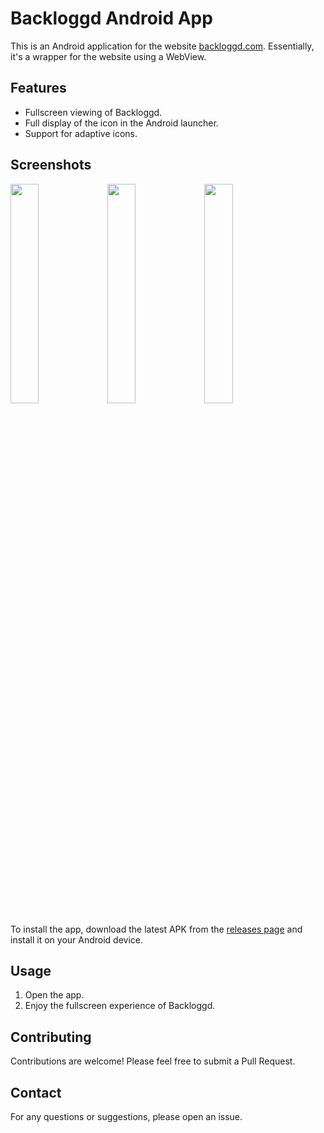 # Backloggd Android App

This is an Android application for the website [backloggd.com](https://backloggd.com). Essentially, it's a wrapper for the website using a WebView. 

## Features

- Fullscreen viewing of Backloggd.
- Full display of the icon in the Android launcher.
- Support for adaptive icons.

## Screenshots

<img src="https://github.com/wagenknecht/Backloggd/assets/70338036/b6a4b0fe-ee67-4c52-9a88-994fc451de05"  width="30%" >
<img src="https://github.com/wagenknecht/Backloggd/assets/70338036/a456bfb1-565c-4ef2-bbf8-43ee8ba52ed6"  width="30%" >
<img src="https://github.com/wagenknecht/Backloggd/assets/70338036/1295cc34-9b96-41b2-94a0-5362e56db6d7"  width="30%" >

To install the app, download the latest APK from the [releases page](https://github.com/wagenknecht/backloggd/releases) and install it on your Android device.

## Usage

1. Open the app.
2. Enjoy the fullscreen experience of Backloggd.

## Contributing

Contributions are welcome! Please feel free to submit a Pull Request.

## Contact

For any questions or suggestions, please open an issue.

